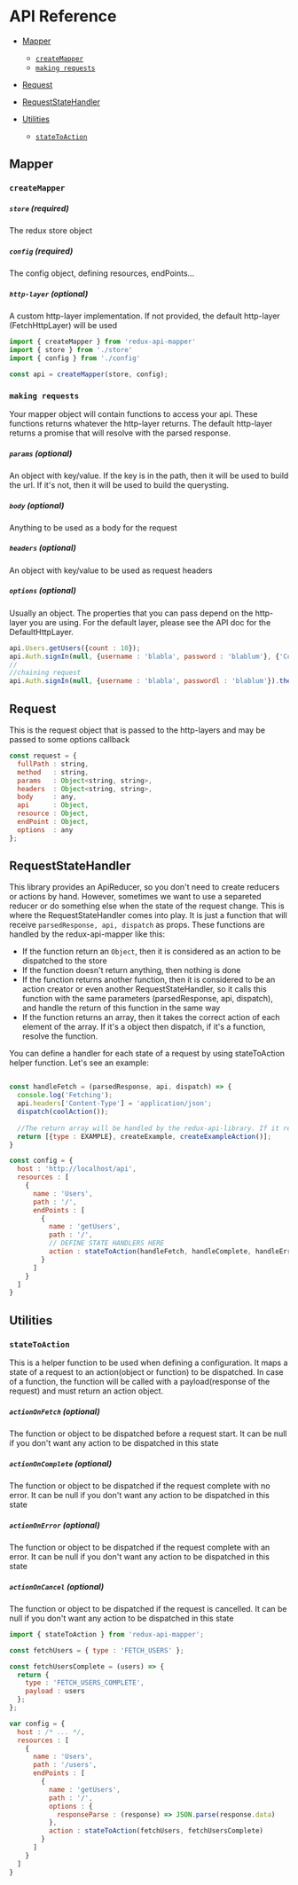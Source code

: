 # API Reference

- [Mapper](#mapper)
  - [`createMapper`](#createMapper)
  - [`making requests`](#makingRequests)
  
- [Request](#request)   
 
- [RequestStateHandler](#requestStateHandler)
          
- [Utilities](#utilities)
  - [`stateToAction`](#stateToAction)

## Mapper

### `createMapper`
##### `store` (required)
The redux store object

##### `config` (required)
The config object, defining resources, endPoints...

##### `http-layer` (optional)
A custom http-layer implementation. If not provided, the default http-layer (FetchHttpLayer) will be used

```js
import { createMapper } from 'redux-api-mapper'
import { store } from './store'
import { config } from './config'

const api = createMapper(store, config);
```

### `making requests`
Your mapper object will contain functions to access your api.
These functions returns whatever the http-layer returns. The default http-layer returns a promise that will resolve with the parsed response.

##### `params` (optional)
An object with key/value. If the key is in the path, then it will be used to build the url. If it's not, then it will be used to build the querysting.

##### `body` (optional)
Anything to be used as a body for the request

##### `headers` (optional)
An object with key/value to be used as request headers

##### `options` (optional)
Usually an object. The properties that you can pass depend on the http-layer you are using. For the default layer, please see the API doc for the DefaultHttpLayer.

```js
api.Users.getUsers({count : 10});
api.Auth.signIn(null, {username : 'blabla', password : 'blablum'}, {'Content-Type' : 'application/json'});
//
//chaining request
api.Auth.signIn(null, {username : 'blabla', passwordl : 'blablum'}).then(api.Users.getUsers());
```

## Request
This is the request object that is passed to the http-layers and may be passed to some options callback

```js
const request = {
  fullPath : string, 
  method   : string, 
  params   : Object<string, string>, 
  headers  : Object<string, string>, 
  body     : any, 
  api      : Object,
  resource : Object,
  endPoint : Object,
  options  : any
};
```

## RequestStateHandler
This library provides an ApiReducer, so you don't need to create reducers or actions by hand. However, sometimes we want to use a separeted reducer or do something else when the state of the request change. This is where the RequestStateHandler comes into play. It is just a function that will receive `parsedResponse, api, dispatch` as props. These functions are handled by the redux-api-mapper like this:
* If the function return an `Object`, then it is considered as an action to be dispatched to the store
* If the function doesn't return anything, then nothing is done
* If the function returns another function, then it is considered to be an action creator or even another RequestStateHandler, so it calls this function with the same parameters (parsedResponse, api, dispatch), and handle the return of this function in the same way
* If the function returns an array, then it takes the correct action of each element of the array. If it's a object then dispatch, if it's a function, resolve the function.

You can define a handler for each state of a request by using stateToAction helper function. Let's see an example:

```js

const handleFetch = (parsedResponse, api, dispatch) => {
  console.log('Fetching');
  api.headers['Content-Type'] = 'application/json';
  dispatch(coolAction());
  
  //The return array will be handled by the redux-api-library. If it returns an object, it will dispatch to the store
  return [{type : EXAMPLE}, createExample, createExampleAction()];
}

const config = {
  host : 'http://localhost/api',
  resources : [
    {
      name : 'Users',
      path : '/',
      endPoints : [
        {
          name : 'getUsers',
          path : '/',
          // DEFINE STATE HANDLERS HERE
          action : stateToAction(handleFetch, handleComplete, handleError, handleCancelled)
        }
      ]
    }
  ]
}

``` 

## Utilities

### `stateToAction`

This is a helper function to be used when defining a configuration. It maps a state of a request to an action(object or function) to be dispatched. In case of a function, the function will be called with a payload(response of the request) and must return an action object.

##### `actionOnFetch` (optional)
The function or object to be dispatched before a request start. It can be null if you don't want any action to be dispatched in this state

##### `actionOnComplete` (optional)
The function or object to be dispatched if the request complete with no error. It can be null if you don't want any action to be dispatched in this state

##### `actionOnError` (optional)
The function or object to be dispatched if the request complete with an error. It can be null if you don't want any action to be dispatched in this state

##### `actionOnCancel` (optional)
The function or object to be dispatched if the request is cancelled. It can be null if you don't want any action to be dispatched in this state

```js
import { stateToAction } from 'redux-api-mapper';

const fetchUsers = { type : 'FETCH_USERS' };

const fetchUsersComplete = (users) => {
  return {
    type : 'FETCH_USERS_COMPLETE',
    payload : users
  };
};

var config = {
  host : /* ... */,
  resources : [
    {
      name : 'Users',
      path : '/users',
      endPoints : [
        {
          name : 'getUsers',
          path : '/',
          options : {
            responseParse : (response) => JSON.parse(response.data)
          },
          action : stateToAction(fetchUsers, fetchUsersComplete)
        }
      ]
    }
  ]
}
```
